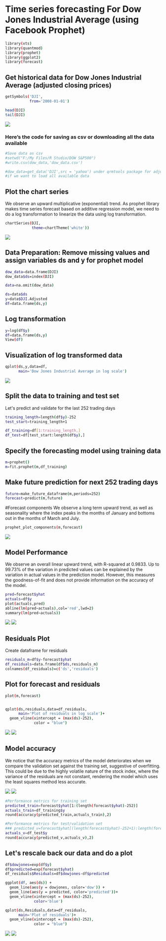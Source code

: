 # Time series forecasting For Dow Jones Industrial Average (using Facebook Prophet)

```bash
library(xts)
library(quantmod)
library(prophet)
library(ggplot2)
library(forecast)
```

## Get historical data for Dow Jones Industrial Average (adjusted closing prices)

```bash
getSymbols('DJI',
           from='2008-01-01')

head(DJI)
tail(DJI)
```
![](https://github.com/Royston-Soh/dow-facebook-prophet/blob/main/pic/1%20dow_head_tail.jpg)

### Here’s the code for saving as csv or downloading all the data available
```bash
#Save data as csv
#setwd("F:/My Files/R Studio/DOW S&P500")
#write.csv(dow_data,'dow_data.csv')

#dow_data=get_data('DJI',src = 'yahoo') under qrmtools package for adjusted closing prices
#if we want to load all available data
```

## Plot the chart series
We observe an upward multiplicative (exponential) trend. As prophet library makes time series forecast based on additive regression model, we need to do a log transformation to linearize the data using log transformation.

```bash
chartSeries(DJI,
            theme=chartTheme('white'))
```
![](https://github.com/Royston-Soh/dow-facebook-prophet/blob/main/pic/2%20chartseries.jpg)
         
## Data Preparation: Remove missing values and assign variables ds and y for prophet model
```bash
dow_data=data.frame(DJI)
dow_data$ds=index(DJI)

data=na.omit(dow_data)

ds=data$ds
y=data$DJI.Adjusted
df=data.frame(ds,y)
```

## Log transformation
```bash
y=log(df$y)
df=data.frame(ds,y)
View(df)
```

## Visualization of log transformed data
```bash
qplot(ds,y,data=df,
      main='Dow Jones Industrial Average in log scale')
```
![](https://github.com/Royston-Soh/dow-facebook-prophet/blob/main/pic/3%20log%20scale.jpg)
## Split the data to training and test set
Let's predict and validate for the last 252 trading days
```bash
training_length=length(df$y)-252
test_start=training_length+1

df_training=df[1:training_length,]
df_test=df[test_start:length(df$y),]
```

## Specify the forecasting model using training data
```bash
m=prophet()
m=fit.prophet(m,df_training)
```

## Make future prediction for next 252 trading days
```bash
future=make_future_dataframe(m,periods=252)
forecast=predict(m,future)
```

#Forecast components
We observe a long term upward trend, as well as seasonality where the index peaks in the months of January and bottoms out in the months of March and July.
```bash
prophet_plot_components(m,forecast)
```
![](https://github.com/Royston-Soh/dow-facebook-prophet/blob/main/pic/4%20forecast_components.jpg)
## Model Performance
We observe an overall linear upward trend, with R-squared at 0.9833. Up to 99.73% of the variation in predicted values can be explained by the variation in actual values in the prediction model. However, this measures the goodness-of-fit and does not provide information on the accuracy of the model.

```bash
pred=forecast$yhat
actuals=df$y
plot(actuals,pred)
abline(lm(pred~actuals),col='red',lwd=2)
summary(lm(pred~actuals))
```
![](https://github.com/Royston-Soh/dow-facebook-prophet/blob/main/pic/5%20model%20performance.jpg)
![](https://github.com/Royston-Soh/dow-facebook-prophet/blob/main/pic/6%20R%20sq.jpg)
## Residuals Plot
Create dataframe for residuals
```bash
residuals_m=df$y-forecast$yhat
df_residuals=data.frame(df$ds,residuals_m)
colnames(df_residuals)=c('ds','residuals')
```

## Plot for forecast and residuals
```bash
plot(m,forecast)


qplot(ds,residuals,data=df_residuals,
      main='Plot of residuals in log scale')+
  geom_vline(xintercept = (max(ds)-252), 
             color = "blue")
```
![](https://github.com/Royston-Soh/dow-facebook-prophet/blob/main/pic/7%20plot%20for%20forecasts.jpg)
![](https://github.com/Royston-Soh/dow-facebook-prophet/blob/main/pic/8%20plot%20for%20residuals.jpg)
## Model accuracy
We notice that the accuracy metrics of the model deteriorates when we compare the validation set against the training set, suggestive of overfitting. This could be due to the highly volatile nature of the stock index, where the variance of the residuals are not constant, rendering the model which uses the least squares method less accurate.

![](https://github.com/Royston-Soh/dow-facebook-prophet/blob/main/pic/9%20accuracy_train.jpg)
![](https://github.com/Royston-Soh/dow-facebook-prophet/blob/main/pic/10%20accuracy_valid.jpg)

```bash
#Performance metrics for training set
predicted_train=forecast$yhat[1:(length(forecast$yhat)-252)]
actuals_train=df_training$y
round(accuracy(predicted_train,actuals_train),2)

#Performance metrics for test/validation set
### predicted_v=forecast$yhat[(length(forecast$yhat)-252+1):length(forecast$yhat)]
actuals_v=df_test$y
round(accuracy(predicted_v,actuals_v),2)
```                            

## Let's rescale back our data and do a plot
```bash
df$dowjones=exp(df$y)
df$predicted=exp(forecast$yhat)
df_residuals$Residuals=df$dowjones-df$predicted

ggplot(df, aes(ds)) + 
  geom_line(aes(y = dowjones, color='dow')) + 
  geom_line(aes(y = predicted, color='predicted'))+
  geom_vline(xintercept = (max(ds)-252),
             color='blue')

qplot(ds,Residuals,data=df_residuals,
      main='Plot of residuals')+
  geom_vline(xintercept = (max(ds)-252), 
             color = "blue")
```
![](https://github.com/Royston-Soh/dow-facebook-prophet/blob/main/pic/11%20rescale_1.jpg)
![](https://github.com/Royston-Soh/dow-facebook-prophet/blob/main/pic/12%20rescale_2.jpg)

